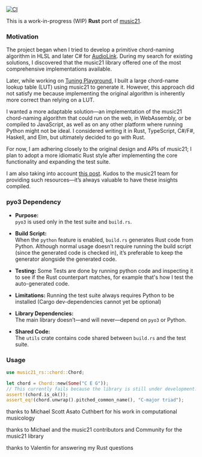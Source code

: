 [![CI](https://github.com/float3/music21-rs/actions/workflows/CI.yaml/badge.svg)](https://github.com/float3/music21-rs/actions/workflows/CI.yaml)

This is a work-in-progress (WIP) **Rust** port of [music21](https://github.com/cuthbertLab/music21/).

### Motivation

The project began when I tried to develop a primitive chord-naming algorithm in HLSL and later C# for [AudioLink](https://github.com/llealloo/audiolink/edit/master/README.md). During my search for existing solutions, I discovered that the music21 library offered one of the most comprehensive implementations available.

Later, while working on [Tuning Playground](https://hilll.dev/tools/tuningplayground), I built a large chord-name lookup table (LUT) using music21 to generate it. However, this approach did not satisfy me because implementing the original algorithm is inherently more correct than relying on a LUT.

I wanted a more adaptable solution—an implementation of the music21 chord-naming algorithm that could run on the web, in WebAssembly, or be compiled to JavaScript, as well as on any other platform where running Python might not be ideal. I considered writing it in Rust, TypeScript, C#/F#, Haskell, and Elm, but ultimately decided to go with Rust.

For now, I am adhering closely to the original design and APIs of music21; I plan to adopt a more idiomatic Rust style after implementing the core functionality and expanding the test suite.

I am also taking into account [this post](https://www.music21.org/music21docs/developerReference/startingOver.html). Kudos to the music21 team for providing such resources—it’s always valuable to have these insights compiled.

### pyo3 Dependency

- **Purpose:**  
  `pyo3` is used only in the test suite and `build.rs`.

- **Build Script:**  
  When the `python` feature is enabled, `build.rs` generates Rust code from Python. Although normal usage doesn’t require running the build script (since the generated code is checked in), it’s preferable to keep the generator alongside the generated code.

- **Testing:**
  Some Tests are done by running python code and inspecting it to see if the Rust counterpart matches, for example that's how I test the auto-generated code.  

- **Limitations:**
  Running the test suite always requires Python to be installed (Cargo dev-dependencies cannot yet be optional)

- **Library Dependencies:**  
  The main library doesn’t—and will never—depend on `pyo3` or Python.

- **Shared Code:**  
  The `utils` crate contains code shared between `build.rs` and the test suite.

### Usage

```rust
use music21_rs::chord::Chord;

let chord = Chord::new(Some("C E G"));
// This currently fails because the library is still under development.
assert!(chord.is_ok());
assert_eq!(chord.unwrap().pitched_common_name(), "C-major triad");
```

thanks to Michael Scott Asato Cuthbert for his work in computational musicology

thanks to Michael and the music21 contributors and Community for the music21 library

thanks to Valentin for answering my Rust questions